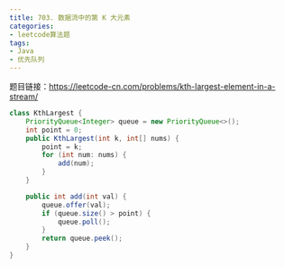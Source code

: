 ```yaml
---
title: 703. 数据流中的第 K 大元素
categories:
- leetcode算法题
tags:
- Java
- 优先队列
---
```


题目链接：https://leetcode-cn.com/problems/kth-largest-element-in-a-stream/



``` java
class KthLargest {
    PriorityQueue<Integer> queue = new PriorityQueue<>();
    int point = 0;
    public KthLargest(int k, int[] nums) {
        point = k;
        for (int num: nums) {
            add(num);
        }
    }

    public int add(int val) {
        queue.offer(val);
        if (queue.size() > point) {
            queue.poll();
        }
        return queue.peek();
    }
}
```